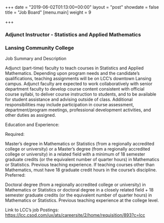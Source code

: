 +++
date = "2019-06-02T01:13:00+00:00"
layout = "post"
showdate = false
title = "Job Board"
[menu.main]
weight = 9

+++
### Adjunct Instructor - Statistics and Applied Mathematics
### Lansing Community College

Job Summary and Description

Adjunct (part-time) faculty to teach courses in Statistics and Applied Mathematics. Depending upon program needs and the candidate’s qualifications, teaching assignments will be on LCC’s downtown Lansing campus. Adjunct faculty are expected to work collaboratively with senior department faculty to develop course content consistent with official course syllabi, to deliver course instruction to students, and to be available for student assistance and advising outside of class. Additional responsibilities may include participation in course assessment, department/program meetings, professional development activities, and other duties as assigned.

 

Education and Experience:

Required:

Master’s degree in Mathematics or Statistics (from a regionally accredited college or university) or a Master’s degree (from a regionally accredited college or university) in a related field with a minimum of 18 semester graduate credits (or the equivalent number of quarter hours) in Mathematics or Statistics. 
Previous teaching experience.
If teaching courses other than Mathematics, must have 18 graduate credit hours in the course’s discipline.
Preferred:

Doctoral degree (from a regionally accredited college or university) in Mathematics or Statistics or doctoral degree in a closely related field + 18 semester graduate credits (or the equivalent number of quarter hours) in Mathematics or Statistics.
Previous teaching experience at the college level.
 

Link to LCC’s job Postings: https://lcc.csod.com/ux/ats/careersite/2/home/requisition/893?c=lcc

